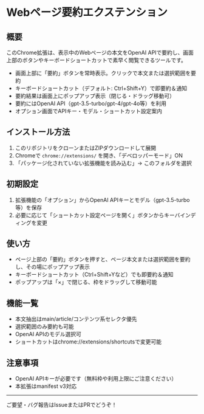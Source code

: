 # Webページ要約エクステンション

## 概要

このChrome拡張は、表示中のWebページの本文をOpenAI APIで要約し、画面上部のボタンやキーボードショートカットで素早く閲覧できるツールです。

- 画面上部に「要約」ボタンを常時表示。クリックで本文または選択範囲を要約
- キーボードショートカット（デフォルト: Ctrl+Shift+Y）で即要約＆通知
- 要約結果は画面上にポップアップ表示（閉じる・ドラッグ移動可）
- 要約にはOpenAI API（gpt-3.5-turbo/gpt-4/gpt-4o等）を利用
- オプション画面でAPIキー・モデル・ショートカット設定案内

## インストール方法

1. このリポジトリをクローンまたはZIPダウンロードして展開
2. Chromeで `chrome://extensions/` を開き、「デベロッパーモード」ON
3. 「パッケージ化されていない拡張機能を読み込む」→ このフォルダを選択

## 初期設定

1. 拡張機能の「オプション」からOpenAI APIキーとモデル（gpt-3.5-turbo等）を保存
2. 必要に応じて「ショートカット設定ページを開く」ボタンからキーバインディングを変更

## 使い方

- ページ上部の「要約」ボタンを押すと、ページ本文または選択範囲を要約し、その場にポップアップ表示
- キーボードショートカット（Ctrl+Shift+Yなど）でも即要約＆通知
- ポップアップは「×」で閉じる、枠をドラッグして移動可能

## 機能一覧
- 本文抽出はmain/article/コンテンツ系セレクタ優先
- 選択範囲のみ要約も可能
- OpenAI APIのモデル選択可
- ショートカットはchrome://extensions/shortcutsで変更可能

## 注意事項
- OpenAI APIキーが必要です（無料枠や利用上限にご注意ください）
- 本拡張はmanifest v3対応

---

ご要望・バグ報告はIssueまたはPRでどうぞ！
